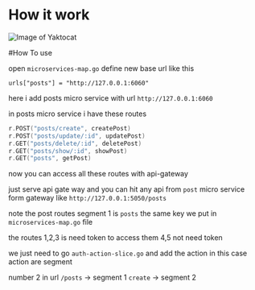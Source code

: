 # How it work

![Image of Yaktocat](https://i.ibb.co/JjMZBfY/Untitled-Diagram-1.png)

#How To use

open `microservices-map.go` define new base url like this 

`urls["posts"] = "http://127.0.0.1:6060"`
 
 here i add posts micro service  with url `http://127.0.0.1:6060`
 
 in posts micro service i have these routes
 
 ```go
r.POST("posts/create", createPost)
r.POST("posts/update/:id", updatePost)
r.GET("posts/delete/:id", deletePost)
r.GET("posts/show/:id", showPost)
r.GET("posts", getPost)
```

now you can access all these routes with api-gateway

just serve api gate way and you can hit any api from `post` micro service form gateway like
`
    http://127.0.0.1:5050/posts
`

note the post routes segment 1 is `posts`  the same key we put in 
`microservices-map.go` file

the routes 1,2,3 is need token to access them 4,5 not need token 

we just need to go `auth-action-slice.go` and add the action in this case action are segment 

number 2 in url `/posts` -> segment 1 `create` -> segment 2




